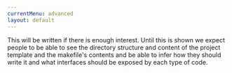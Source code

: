 ```yaml
---
currentMenu: advanced
layout: default
---
```


This will be written if there is enough interest. Until this is shown we expect
people to be able to see the directory structure and content of the project
template and the makefile's contents and be able to infer how they should write
it and what interfaces should be exposed by each type of code.
